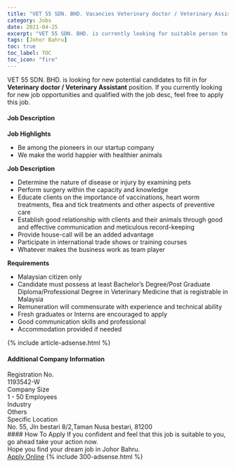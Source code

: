 ```yaml
---
title: "VET 55 SDN. BHD. Vacancies Veterinary doctor / Veterinary Assistant" 
category: Jobs 
date: 2021-04-25 
excerpt: "VET 55 SDN. BHD. is currently looking for suitable person to fill in the Veterinary doctor / Veterinary Assistant which based in Johor Bahru" 
tags: [Johor Bahru] 
toc: true 
toc_label: TOC 
toc_icon: "fire" 
--- 
```


<p>VET 55 SDN. BHD. is looking for new potential candidates to fill in for <b>Veterinary doctor / Veterinary Assistant</b> position. If you currently looking for new job opportunities and qualified with the job desc, feel free to apply this job.
</p><div><div><h4>Job Description</h4></div><div><div><span><div><p><strong>Job Highlights</strong></p><ul><li>Be among the pioneers in our startup company</li><li>We make the world happier with healthier animals</li></ul><p><strong>Job Description</strong></p><ul><li>Determine the nature of disease or injury by examining pets</li><li>Perform surgery within the capacity and knowledge</li><li><span>Educate clients on the importance of vaccinations, heart worm treatments, flea and tick treatments and other aspects of preventive care</span></li><li><span>Establish good relationship with clients and their animals through good and effective communication and meticulous record-keeping</span></li><li><span>Provide house-call will be an added advantage</span></li><li><span>Participate in international trade shows or training courses</span></li><li><span>Whatever makes the business work as team player</span></li></ul><p><strong>Requirements</strong></p><ul><li><span>Malaysian citizen only</span></li><li><span>Candidate must possess at least Bachelor&#8217;s Degree/Post Graduate Diploma/Professional Degree in Veterinary Medicine that is registrable in Malaysia</span></li><li><span>Remuneration will commensurate with experience and technical ability</span></li><li><span>Fresh graduates or Interns are encouraged to apply</span></li><li><span>Good communication skills and professional</span></li><li><span>Accommodation provided if needed&#160;</span></li></ul></div></span></div></div></div> 
{% include article-adsense.html %} 
<div><div><h4>Additional Company Information</h4></div><div><div><div><div><div><div><div><span>Registration No.</span></div><div><span>1193542-W</span></div></div></div></div><div><div><div><div><span>Company Size</span></div><div><span>1 - 50 Employees</span></div></div></div></div><div><div><div><div><span>Industry</span></div><div><span>Others</span></div></div></div></div><div><div><div><div><span>Specific Location</span></div><div><span>No. 55, Jln bestari 8/2,Taman Nusa bestari, 81200</span></div></div></div></div></div></div></div></div> 
#### How To Apply 
If you confident and feel that this job is suitable to you, go ahead take your action now. <br/> 
Hope you find your dream job in Johor Bahru. <br/> 
<a href="https://www.jobstreet.com.my/en/job/veterinary-doctor-veterinary-assistant-4538511?jobId=jobstreet-my-job-4538511&" class="btn btn--info" target="_blank" rel="nofollow noopenner">Apply Online</a> 
{% include 300-adsense.html %} 